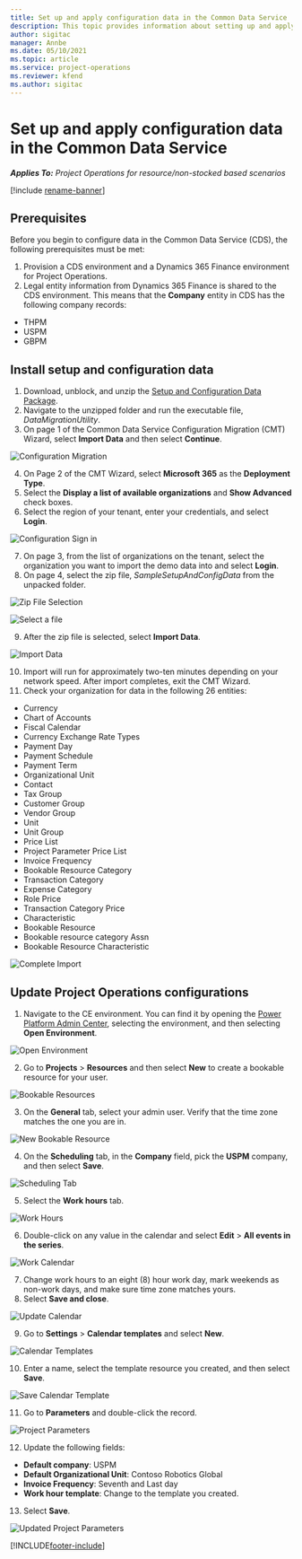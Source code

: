 ```yaml
---
title: Set up and apply configuration data in the Common Data Service 
description: This topic provides information about setting up and applying configuration data in Project Operations.
author: sigitac
manager: Annbe
ms.date: 05/10/2021
ms.topic: article
ms.service: project-operations
ms.reviewer: kfend 
ms.author: sigitac
---
```


# Set up and apply configuration data in the Common Data Service 

_**Applies To:** Project Operations for resource/non-stocked based scenarios_

[!include [rename-banner](~/includes/cc-data-platform-banner.md)]

## Prerequisites

Before you begin to configure data in the Common Data Service (CDS), the following prerequisites must be met:

1.	Provision a CDS environment and a Dynamics 365 Finance environment for Project Operations.
2.	Legal entity information from Dynamics 365 Finance is shared to the CDS environment. This means that the **Company** entity in CDS has the following company records:
  - THPM
  - USPM
  - GBPM

## Install setup and configuration data

1. Download, unblock, and unzip the [Setup and Configuration Data Package](https://download.microsoft.com/download/e/2/d/e2da6c98-d5dd-450c-aabe-fd6bf2ba374b/ProjOpsSampleSetupData-%20Integrated%20Latest.zip).
2. Navigate to the unzipped folder and run the executable file, *DataMigrationUtility*.
3. On page 1 of the Common Data Service Configuration Migration (CMT) Wizard, select **Import Data** and then select **Continue**.

![Configuration Migration](./media/1ConfigurationMigration.png)

4. On Page 2 of the CMT Wizard, select **Microsoft 365** as the **Deployment Type**.
5. Select the **Display a list of available organizations** and **Show Advanced** check boxes.
6. Select the region of your tenant, enter your credentials, and select **Login**.

![Configuration Sign in](./media/2ConfigurationSignin.png)

7. On page 3, from the list of organizations on the tenant, select the organization you want to import the demo data into and select **Login**.
8. On page 4, select the zip file, *SampleSetupAndConfigData* from the unpacked folder.

![Zip File Selection](./media/3ZipFile.png)

![Select a file](./media/4SelectAFile.png)

9. After the zip file is selected, select **Import Data**.

![Import Data](./media/5ImportData.png)

10. Import will run for approximately two-ten minutes depending on your network speed. After import completes, exit the CMT Wizard. 
11. Check your organization for data in the following 26 entities:

  - Currency
  - Chart of Accounts
  - Fiscal Calendar
  - Currency Exchange Rate Types
  - Payment Day
  - Payment Schedule
  - Payment Term
  - Organizational Unit
  - Contact
  - Tax Group
  - Customer Group
  - Vendor Group
  - Unit
  - Unit Group
  - Price List
  - Project Parameter Price List
  - Invoice Frequency
  - Bookable Resource Category
  - Transaction Category
  - Expense Category
  - Role Price
  - Transaction Category Price
  - Characteristic
  - Bookable Resource
  - Bookable resource category Assn
  - Bookable Resource Characteristic

![Complete Import](./media/6CompleteImport.png)

## Update Project Operations configurations

1. Navigate to the CE environment. You can find it by opening the [Power Platform Admin Center](https://admin.powerplatform.microsoft.com/environments), selecting the environment, and then selecting **Open Environment**. 

![Open Environment](./media/7OpenEnvironment.png)

2. Go to **Projects** > **Resources** and then select **New** to create a bookable resource for your user.

![Bookable Resources](./media/8BookableResources.png)

3. On the **General** tab, select your admin user. Verify that the time zone matches the one you are in. 

![New Bookable Resource](./media/9NewBookableResource.png)

4. On the **Scheduling** tab, in the **Company** field, pick the **USPM** company, and then select **Save**. 

![Scheduling Tab](./media/10SchedulingTab.png)

5. Select the **Work hours** tab.  

![Work Hours](./media/11WorkHours.png)

6. Double-click on any value in the calendar and select **Edit** > **All events in the series**. 

![Work Calendar](./media/12WorkCalendar.png)

7. Change work hours to an eight (8) hour work day, mark weekends as non-work days, and make sure time zone matches yours. 
8. Select **Save and close**.

![Update Calendar](./media/13UpdateCalendar.png)

9. Go to **Settings** > **Calendar templates** and select **New**.
 
 ![Calendar Templates](./media/14CalendarTemplates.png)
 
 10. Enter a name, select the template resource you created, and then select **Save**. 
 
 ![Save Calendar Template](./media/15SaveCalendarTemplate.png)
 
 11. Go to **Parameters** and double-click the record. 
 
 ![Project Parameters](./media/16ProjectParameters.png)
 
12. Update the following fields:

 - **Default company**: USPM
 - **Default Organizational Unit**: Contoso Robotics Global
 - **Invoice Frequency**: Seventh and Last day
 - **Work hour template**: Change to the template you created.

13. Select **Save**. 

![Updated Project Parameters](./media/17UpdatedProjectParameters.png)


[!INCLUDE[footer-include](../includes/footer-banner.md)]
